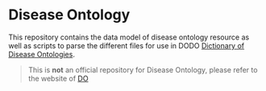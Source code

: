 # Disease Ontology

This repository contains the data model of disease ontology resource as well as scripts to parse the different files for use in DODO [Dictionary of Disease Ontologies](https://github.com/Elysheba/DODO). 

> This is **not** an official repository for Disease Ontology, please refer to the website of [DO](https://disease-ontology.org/) 